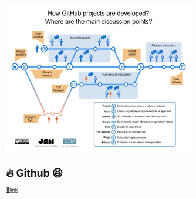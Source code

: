 <p align="center">
<img src="../../images/Github-EN.jpg"  height="400" />
</p>

# 🔥 Github 😆

[🔗link](readme.md)

